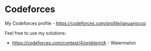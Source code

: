 # Codeforces
My Codeforces profile - https://codeforces.com/profile/januarioccp

Feel free to use my solutions:
   * https://codeforces.com/contest/4/problem/A - Watermelon
